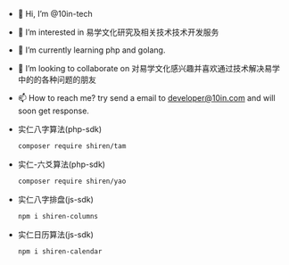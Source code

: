 - 👋 Hi, I’m @10in-tech
- 👀 I’m interested in 易学文化研究及相关技术技术开发服务
- 🌱 I’m currently learning php and golang.
- 💞️ I’m looking to collaborate on 对易学文化感兴趣并喜欢通过技术解决易学中的的各种问题的朋友
- 📫 How to reach me? try send a email to developer@10in.com and will soon get response.



- 实仁八字算法(php-sdk)

  ```bash
  composer require shiren/tam
  ```

- 实仁-六爻算法(php-sdk)

  ```bash
  composer require shiren/yao
  ```

- 实仁八字排盘(js-sdk)

  ```bash
  npm i shiren-columns
  ```

- 实仁日历算法(js-sdk)

  ```
  npm i shiren-calendar
  ```

  



<!---
10in-tech/10in-tech is a ✨ special ✨ repository because its `README.md` (this file) appears on your GitHub profile.
You can click the Preview link to take a look at your changes.
--->


